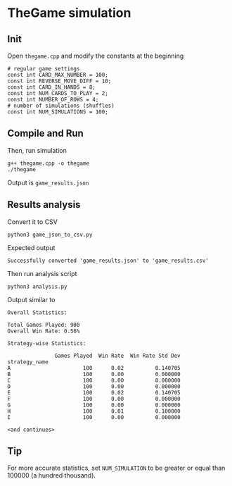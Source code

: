 # TheGame simulation

## Init 

Open `thegame.cpp` and modify the constants at the beginning

```
# regular game settings
const int CARD_MAX_NUMBER = 100;
const int REVERSE_MOVE_DIFF = 10;
const int CARD_IN_HANDS = 8;
const int NUM_CARDS_TO_PLAY = 2;
const int NUMBER_OF_ROWS = 4;
# number of simulations (shuffles)
const int NUM_SIMULATIONS = 100;
```

## Compile and Run

Then, run simulation

```
g++ thegame.cpp -o thegame
./thegame
```

Output is `game_results.json`

## Results analysis

Convert it to CSV 

```
python3 game_json_to_csv.py
```

Expected output

```
Successfully converted 'game_results.json' to 'game_results.csv'
```


Then run analysis script

```
python3 analysis.py
```

Output similar to

```
Overall Statistics:

Total Games Played: 900
Overall Win Rate: 0.56%

Strategy-wise Statistics:

               Games Played  Win Rate  Win Rate Std Dev
strategy_name                                          
A                       100      0.02          0.140705
B                       100      0.00          0.000000
C                       100      0.00          0.000000
D                       100      0.00          0.000000
E                       100      0.02          0.140705
F                       100      0.00          0.000000
G                       100      0.00          0.000000
H                       100      0.01          0.100000
I                       100      0.00          0.000000

<and continues>
```




## Tip

For more accurate statistics, set `NUM_SIMULATION` to be greater or equal than 100000 (a hundred thousand).